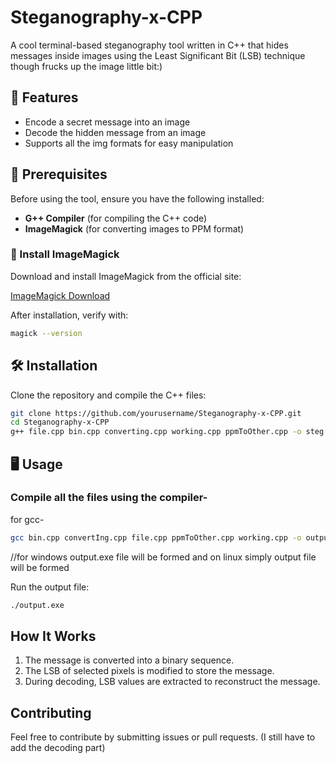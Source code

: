 # Steganography-x-CPP

A cool terminal-based steganography tool written in C++ that hides messages inside images using the Least Significant Bit (LSB) technique though frucks up the image little bit:)

## 🚀 Features
- Encode a secret message into an image
- Decode the hidden message from an image 
- Supports all the img formats for easy manipulation

## 📌 Prerequisites
Before using the tool, ensure you have the following installed:

- **G++ Compiler** (for compiling the C++ code)
- **ImageMagick** (for converting images to PPM format)

### 🎯 Install ImageMagick
Download and install ImageMagick from the official site:

[ImageMagick Download](https://imagemagick.org/script/download.php)

After installation, verify with:
```sh
magick --version
```

## 🛠️ Installation
Clone the repository and compile the C++ files:

```sh
git clone https://github.com/yourusername/Steganography-x-CPP.git
cd Steganography-x-CPP
g++ file.cpp bin.cpp converting.cpp working.cpp ppmToOther.cpp -o steg
```

## 🖥️ Usage

### Compile all the files using the compiler-
for gcc-
```sh
gcc bin.cpp convertIng.cpp file.cpp ppmToOther.cpp working.cpp -o output     
```
//for windows output.exe file will be formed and on linux simply output file will be formed

Run the output file:
```sh
./output.exe
```


## How It Works
1. The message is converted into a binary sequence.
2. The LSB of selected pixels is modified to store the message.
3. During decoding, LSB values are extracted to reconstruct the message.

## Contributing
Feel free to contribute by submitting issues or pull requests.   (I still have to add the decoding part)

